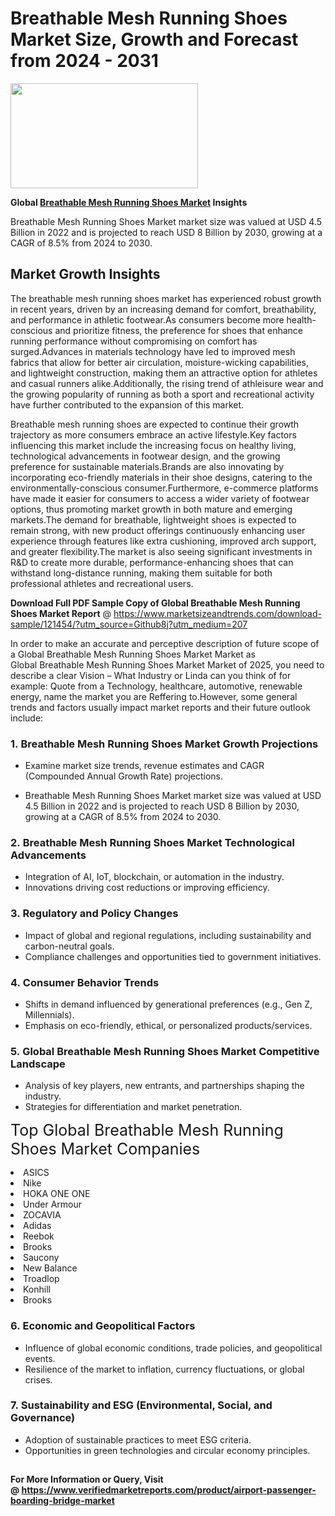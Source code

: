 <H1>Breathable Mesh Running Shoes Market Size, Growth and Forecast from 2024 - 2031</H1><img class="aligncenter size-medium wp-image-584254" src="https://thirdeyenews.in/wp-content/uploads/2024/09/Global-Market-Research-300x168.jpeg" alt="" width="300" height="168" /><p><strong>Global&nbsp;<a href="https://www.marketsizeandtrends.com/download-sample/121454/?utm_source=Github8j?utm_medium=207">Breathable Mesh Running Shoes Market</a> Insights</strong></p><p>Breathable Mesh Running Shoes Market market size was valued at USD 4.5 Billion in 2022 and is projected to reach USD 8 Billion by 2030, growing at a CAGR of 8.5% from 2024 to 2030.</p><p><h2>Market Growth Insights</h2> <p>The breathable mesh running shoes market has experienced robust growth in recent years, driven by an increasing demand for comfort, breathability, and performance in athletic footwear.As consumers become more health-conscious and prioritize fitness, the preference for shoes that enhance running performance without compromising on comfort has surged.Advances in materials technology have led to improved mesh fabrics that allow for better air circulation, moisture-wicking capabilities, and lightweight construction, making them an attractive option for athletes and casual runners alike.Additionally, the rising trend of athleisure wear and the growing popularity of running as both a sport and recreational activity have further contributed to the expansion of this market.</p> <p>Breathable mesh running shoes are expected to continue their growth trajectory as more consumers embrace an active lifestyle.Key factors influencing this market include the increasing focus on healthy living, technological advancements in footwear design, and the growing preference for sustainable materials.Brands are also innovating by incorporating eco-friendly materials in their shoe designs, catering to the environmentally-conscious consumer.Furthermore, e-commerce platforms have made it easier for consumers to access a wider variety of footwear options, thus promoting market growth in both mature and emerging markets.The demand for breathable, lightweight shoes is expected to remain strong, with new product offerings continuously enhancing user experience through features like extra cushioning, improved arch support, and greater flexibility.The market is also seeing significant investments in R&D to create more durable, performance-enhancing shoes that can withstand long-distance running, making them suitable for both professional athletes and recreational users.</p> <p><span class=""><strong>Download Full PDF Sample Copy of Global Breathable Mesh Running Shoes Market Report</strong> @ <a href="https://www.marketsizeandtrends.com/download-sample/121454/?utm_source=Github8j?utm_medium=207" target="_blank">https://www.marketsizeandtrends.com/download-sample/121454/?utm_source=Github8j?utm_medium=207</a></span></p><p>In order to make an accurate and perceptive description of future scope of a Global&nbsp;Breathable Mesh Running Shoes Market Market as Global&nbsp;Breathable Mesh Running Shoes Market Market of 2025, you need to describe a clear Vision &ndash; What Industry or Linda can you think of for example: Quote from a Technology, healthcare, automotive, renewable energy, name the market you are Reffering to.However, some general trends and factors usually impact market reports and their future outlook include:</p><h3>1.&nbsp;<strong>Breathable Mesh Running Shoes Market Growth Projections</strong></h3><ul><li>Examine market size trends, revenue estimates and CAGR (Compounded Annual Growth Rate) projections.</li><li><p>Breathable Mesh Running Shoes Market market size was valued at USD 4.5 Billion in 2022 and is projected to reach USD 8 Billion by 2030, growing at a CAGR of 8.5% from 2024 to 2030.</p></li></ul><h3>2.&nbsp;<strong>Breathable Mesh Running Shoes Market Technological Advancements</strong></h3><ul><li>Integration of AI, IoT, blockchain, or automation in the industry.</li><li>Innovations driving cost reductions or improving efficiency.</li></ul><h3>3.&nbsp;<strong>Regulatory and Policy Changes</strong></h3><ul><li>Impact of global and regional regulations, including sustainability and carbon-neutral goals.</li><li>Compliance challenges and opportunities tied to government initiatives.</li></ul><h3>4.&nbsp;<strong>Consumer Behavior Trends</strong></h3><ul><li>Shifts in demand influenced by generational preferences (e.g., Gen Z, Millennials).</li><li>Emphasis on eco-friendly, ethical, or personalized products/services.</li></ul><h3>5.&nbsp;<strong>Global Breathable Mesh Running Shoes Market Competitive Landscape</strong></h3><ul><li>Analysis of key players, new entrants, and partnerships shaping the industry.</li><li>Strategies for differentiation and market penetration.</li></ul><p data-pm-slice="1 1 []"><span style="color: inherit; font-family: inherit; font-size: 25px;">Top Global Breathable Mesh Running Shoes Market Companies</span></p><div class="" data-test-id=""><p><li>ASICS</li><li> Nike</li><li> HOKA ONE ONE</li><li> Under Armour</li><li> ZOCAVIA</li><li> Adidas</li><li> Reebok</li><li> Brooks</li><li> Saucony</li><li> New Balance</li><li> Troadlop</li><li> Konhill</li><li> Brooks</li></p></div><h3>6.&nbsp;<strong>Economic and Geopolitical Factors</strong></h3><ul><li>Influence of global economic conditions, trade policies, and geopolitical events.</li><li>Resilience of the market to inflation, currency fluctuations, or global crises.</li></ul><h3>7.&nbsp;<strong>Sustainability and ESG (Environmental, Social, and Governance)</strong></h3><ul><li>Adoption of sustainable practices to meet ESG criteria.</li><li>Opportunities in green technologies and circular economy principles.</li></ul><h2><strong style="font-size: 14px;">For More Information or Query, Visit @&nbsp;</strong><a style="background-color: #ffffff; font-size: 14px;" href="https://www.marketsizeandtrends.com/report/breathable-mesh-running-shoes-market/" target="_blank">https://www.verifiedmarketreports.com/product/airport-passenger-boarding-bridge-market</a></h2>
